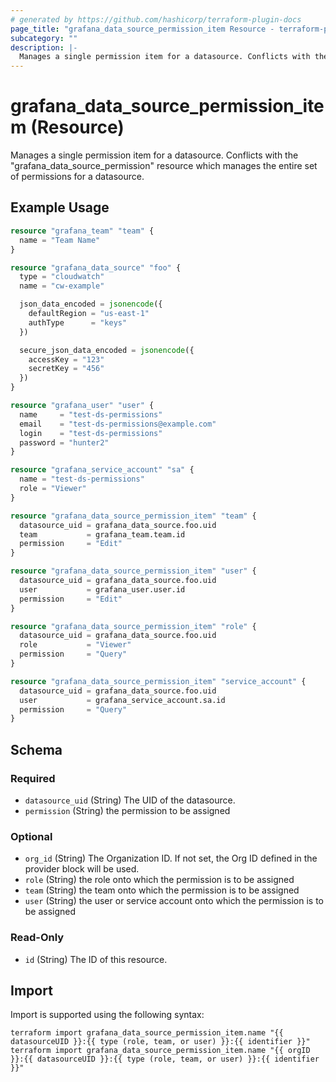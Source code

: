 ```yaml
---
# generated by https://github.com/hashicorp/terraform-plugin-docs
page_title: "grafana_data_source_permission_item Resource - terraform-provider-grafana"
subcategory: ""
description: |-
  Manages a single permission item for a datasource. Conflicts with the "grafana_data_source_permission" resource which manages the entire set of permissions for a datasource.
---
```


# grafana_data_source_permission_item (Resource)

Manages a single permission item for a datasource. Conflicts with the "grafana_data_source_permission" resource which manages the entire set of permissions for a datasource.

## Example Usage

```terraform
resource "grafana_team" "team" {
  name = "Team Name"
}

resource "grafana_data_source" "foo" {
  type = "cloudwatch"
  name = "cw-example"

  json_data_encoded = jsonencode({
    defaultRegion = "us-east-1"
    authType      = "keys"
  })

  secure_json_data_encoded = jsonencode({
    accessKey = "123"
    secretKey = "456"
  })
}

resource "grafana_user" "user" {
  name     = "test-ds-permissions"
  email    = "test-ds-permissions@example.com"
  login    = "test-ds-permissions"
  password = "hunter2"
}

resource "grafana_service_account" "sa" {
  name = "test-ds-permissions"
  role = "Viewer"
}

resource "grafana_data_source_permission_item" "team" {
  datasource_uid = grafana_data_source.foo.uid
  team           = grafana_team.team.id
  permission     = "Edit"
}

resource "grafana_data_source_permission_item" "user" {
  datasource_uid = grafana_data_source.foo.uid
  user           = grafana_user.user.id
  permission     = "Edit"
}

resource "grafana_data_source_permission_item" "role" {
  datasource_uid = grafana_data_source.foo.uid
  role           = "Viewer"
  permission     = "Query"
}

resource "grafana_data_source_permission_item" "service_account" {
  datasource_uid = grafana_data_source.foo.uid
  user           = grafana_service_account.sa.id
  permission     = "Query"
}
```

<!-- schema generated by tfplugindocs -->
## Schema

### Required

- `datasource_uid` (String) The UID of the datasource.
- `permission` (String) the permission to be assigned

### Optional

- `org_id` (String) The Organization ID. If not set, the Org ID defined in the provider block will be used.
- `role` (String) the role onto which the permission is to be assigned
- `team` (String) the team onto which the permission is to be assigned
- `user` (String) the user or service account onto which the permission is to be assigned

### Read-Only

- `id` (String) The ID of this resource.

## Import

Import is supported using the following syntax:

```shell
terraform import grafana_data_source_permission_item.name "{{ datasourceUID }}:{{ type (role, team, or user) }}:{{ identifier }}"
terraform import grafana_data_source_permission_item.name "{{ orgID }}:{{ datasourceUID }}:{{ type (role, team, or user) }}:{{ identifier }}"
```
